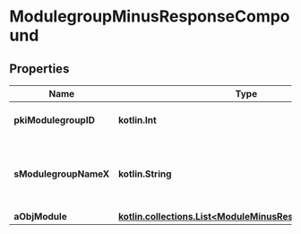 
# ModulegroupMinusResponseCompound

## Properties
Name | Type | Description | Notes
------------ | ------------- | ------------- | -------------
**pkiModulegroupID** | **kotlin.Int** | The unique ID of the Modulegroup | 
**sModulegroupNameX** | **kotlin.String** | The name of the Modulegroup in the language of the requester | 
**aObjModule** | [**kotlin.collections.List&lt;ModuleMinusResponseCompound&gt;**](ModuleMinusResponseCompound.md) |  | 




